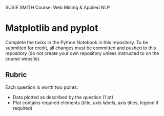 SUSIE SMITH
Course: Web Mining & Applied NLP

# Matplotlib and pyplot

Complete the tasks in the Python Notebook in this repository.
To be submitted for credit, all changes must be committed and pushed to this repository (do not create your own repository unless instructed to on the course website).

## Rubric

Each question is worth two points: 

* Data plotted as described by the question (1 pt)
* Plot contains required elements (title, axis labels, axis titles, legend if required)
